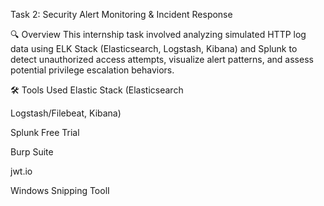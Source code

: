 Task 2: Security Alert Monitoring & Incident Response

🔍 Overview
This internship task involved analyzing simulated HTTP log data using ELK Stack (Elasticsearch, Logstash, Kibana) and Splunk to detect unauthorized access attempts, visualize alert patterns, and assess potential privilege escalation behaviors.

🛠️ Tools Used
Elastic Stack (Elasticsearch

Logstash/Filebeat, Kibana)

Splunk Free Trial

Burp Suite

jwt.io

Windows Snipping ToolI

